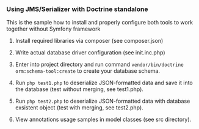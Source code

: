 ### Using JMS/Serializer with Doctrine standalone

This is the sample how to install and properly configure both tools to work together without Symfony framework

1. Install required libraries via composer (see composer.json)

2. Write actual database driver configuration (see init.inc.php)

3. Enter into project directory and run command `vendor/bin/doctrine orm:schema-tool:create` to create your database schema.

4. Run `php test1.php` to deserialize JSON-formatted data and save it into the database (test without merging, see test1.php).

5. Run `php test2.php` to deserialize JSON-formatted data with database exsistent object (test with merging, see test2.php).

6. View annotations usage samples in model classes (see src directory).
